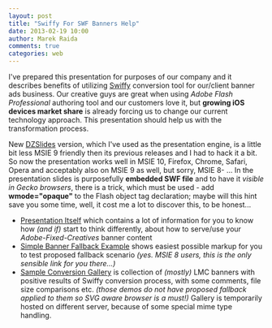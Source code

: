 ```yaml
---
layout: post
title: "Swiffy For SWF Banners Help"
date: 2013-02-19 10:00
author: Marek Raida
comments: true
categories: web
---
```


I've prepared this presentation for purposes of our company and it describes benefits of utilizing [Swiffy](https://www.google.com/doubleclick/studio/swiffy/) conversion tool for our/client banner ads business.
Our creative guys are great when using *Adobe Flash Professional* authoring tool and our customers love it, but __growing iOS devices market share__ is already forcing us to change our current technology approach. This presentation should help us with the transformation process.

New [DZSlides](https://github.com/paulrouget/dzslides) version, which I've used as the presentation engine, is a little bit less MSIE 9 friendly then its previous releases and I had to hack it a bit. So now the presentation works well in MSIE 10, Firefox, Chrome, Safari, Opera and acceptably also on MSIE 9 as well, but sorry, MSIE 8- ...
In the presentation slides is purposefully __embedded SWF file__ and to have it *visible in Gecko browsers*, there is a trick, which must be used - add __wmode="opaque"__ to the Flash object tag declaration; maybe will this hint save you some time, well, it cost me a lot to discover this, to be honest...

* [Presentation Itself](/technology/assets/swiffy.html) which contains a lot of information for you to know how *(and if)* start to think differently, about how to serve/use your *Adobe-Fixed-Creatives* banner content
* [Simple Banner Fallback Example](/technology/assets/banner.htm) shows easiest possible markup for you to test proposed fallback scenario *(yes. MSIE 8 users, this is the only sensible link for you there...)*
* [Sample Conversion Gallery](http://svg.kvalitne.cz/swiffy/gallery.html) is collection of *(mostly)* LMC banners with positive results of Swiffy conversion process, with some comments, file size comparisons etc. *(those demos do not have proposed fallback applied to them so SVG aware browser is a must!)* Gallery is temporarily hosted on different server, because of some special mime type handling.


